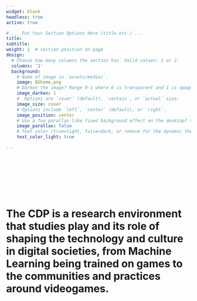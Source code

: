 ```yaml
---
widget: blank
headless: true
active: true

# ... Put Your Section Options Here (title etc.) ...
title:
subtitle:
weight: 1  # section position on page
design:
  # Choose how many columns the section has. Valid values: 1 or 2.
  columns: '1'
  background:
    # Name of image in `assets/media/`.
    image: BGhome.png
    # Darken the image? Range 0-1 where 0 is transparent and 1 is opaque.
    image_darken: 1
    #  Options are `cover` (default), `contain`, or `actual` size.
    image_size: cover
    # Options include `left`, `center` (default), or `right`.
    image_position: center
    # Use a fun parallax-like fixed background effect on the desktop? true/false
    image_parallax: false
    # Text color (true=light, false=dark, or remove for the dynamic theme color).
    text_color_light: true

---
```


<br>

<br>

<br>

<br>

<br>

<br>

<h1>
The CDP is a research environment that studies play and its role of shaping the technology and culture in digital societies, from Machine Learning being trained on games to the communities and practices around videogames.
</h1>

<br>

<br>

<br>

<br>

<br>

<br>
